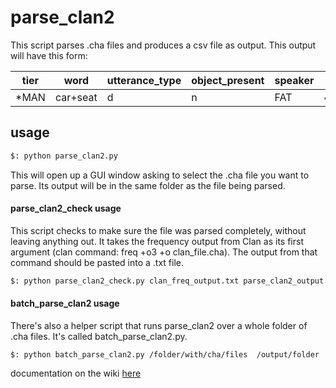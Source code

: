 # parse_clan2

This script parses .cha files and produces a csv file as output. This output will have this form:


tier  | word     | utterance_type | object_present | speaker | timestamp       | basic_level | comment
----- | ---------| -------------- | -------------- | ------- | --------------  | ----------- | -------
*MAN  | car+seat | d              | n              |  FAT    | 4989390_4990400 |             |  NA



## usage

```bash
$: python parse_clan2.py
```

This will open up a GUI window asking to select the .cha file you want to parse. Its output will be in the same folder as the file being parsed.


#### parse_clan2_check usage

This script checks to make sure the file was parsed completely, without leaving anything out. It takes the
frequency output from Clan as its first argument (clan command: freq +o3 +o clan_file.cha). The output from that command should be pasted into a .txt file.

```bash
$: python parse_clan2_check.py clan_freq_output.txt parse_clan2_output.csv
```


#### batch_parse_clan2 usage

There's also a helper script that runs parse_clan2 over a whole folder of .cha files. It's called
batch_parse_clan2.py.

```
$: python batch_parse_clan2.py /folder/with/cha/files  /output/folder
```

documentation on the wiki [here](http://wiki.bcs.rochester.edu/Seedlings/ClanA#For_.cha_files)
